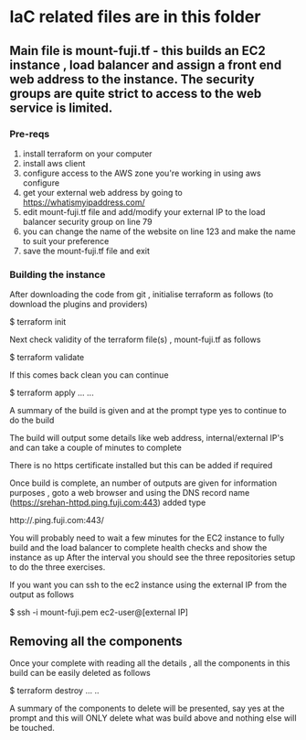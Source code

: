 # IaC related files are in this folder

## Main file is mount-fuji.tf - this builds an EC2 instance , load balancer and assign a front end web address to the instance. The security groups are quite strict to access to the web service is limited.

### Pre-reqs
1) install terraform on your computer
2) install aws client
3) configure access to the AWS zone you're working in using aws configure
4) get your external web address by going to https://whatismyipaddress.com/
5) edit mount-fuji.tf file and add/modify your external IP to the load balancer security group on line 79
6) you can change the name of the website on line 123 and make the name to suit your preference
7) save the mount-fuji.tf file and exit

### Building the instance

After downloading the code from git , initialise terraform as follows (to download the plugins and providers)

$ terraform init

Next check validity of the terraform file(s) , mount-fuji.tf as follows

$ terraform validate

If this comes back clean you can continue

$ terraform apply
...
...

A summary of the build is given and at the prompt type yes to continue to do the build

The build will output some details like web address, internal/external IP's and can take a couple of minutes to complete

There is no https certificate installed but this can be added if required

Once build is complete, an number of outputs are given for information purposes ,  goto a web browser and using the DNS record name (https://srehan-httpd.ping.fuji.com:443) added type

http://<DNS RECORD>.ping.fuji.com:443/

You will probably need to wait a few minutes for the EC2 instance to fully build and the load balancer to complete health checks and show the instance as up
After the interval you should see the three repositories setup to do the three exercises.

If you want you can ssh to the ec2 instance using the external IP from the output as follows

$ ssh -i mount-fuji.pem ec2-user@[external IP]

##  Removing all the components

Once your complete with reading all the details , all the components in this build can be easily deleted as follows

$ terraform destroy
...
..

A summary of the components to delete will be presented, say yes at the prompt and this will ONLY delete what was build above and nothing else will be touched.
